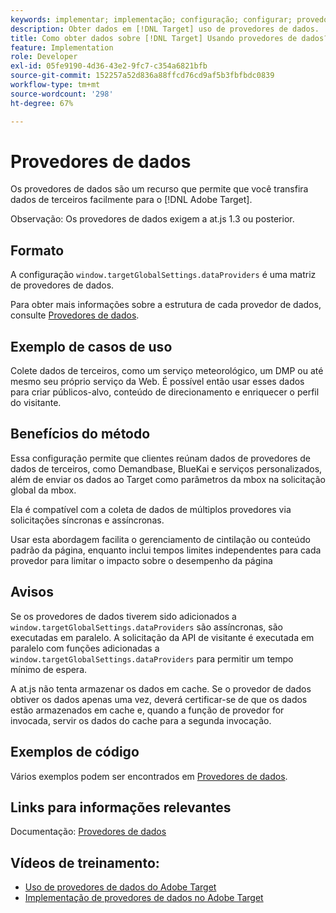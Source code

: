 ```yaml
---
keywords: implementar; implementação; configuração; configurar; provedores de dados
description: Obter dados em [!DNL Target] uso de provedores de dados.
title: Como obter dados sobre [!DNL Target] Usando provedores de dados?
feature: Implementation
role: Developer
exl-id: 05fe9190-4d36-43e2-9fc7-c354a6821bfb
source-git-commit: 152257a52d836a88ffcd76cd9af5b3fbfbdc0839
workflow-type: tm+mt
source-wordcount: '298'
ht-degree: 67%

---
```


# Provedores de dados

Os provedores de dados são um recurso que permite que você transfira dados de terceiros facilmente para o [!DNL Adobe Target].

Observação: Os provedores de dados exigem a at.js 1.3 ou posterior.

## Formato

A configuração `window.targetGlobalSettings.dataProviders` é uma matriz de provedores de dados.

Para obter mais informações sobre a estrutura de cada provedor de dados, consulte [Provedores de dados](/help/main/c-implementing-target/c-implementing-target-for-client-side-web/targetgobalsettings.md#data-providers).

## Exemplo de casos de uso

Colete dados de terceiros, como um serviço meteorológico, um DMP ou até mesmo seu próprio serviço da Web. É possível então usar esses dados para criar públicos-alvo, conteúdo de direcionamento e enriquecer o perfil do visitante.

## Benefícios do método

Essa configuração permite que clientes reúnam dados de provedores de dados de terceiros, como Demandbase, BlueKai e serviços personalizados, além de enviar os dados ao Target como parâmetros da mbox na solicitação global da mbox.

Ela é compatível com a coleta de dados de múltiplos provedores via solicitações síncronas e assíncronas.

Usar esta abordagem facilita o gerenciamento de cintilação ou conteúdo padrão da página, enquanto inclui tempos limites independentes para cada provedor para limitar o impacto sobre o desempenho da página

## Avisos

Se os provedores de dados tiverem sido adicionados a `window.targetGlobalSettings.dataProviders` são assíncronas, são executadas em paralelo. A solicitação da API de visitante é executada em paralelo com funções adicionadas a `window.targetGlobalSettings.dataProviders` para permitir um tempo mínimo de espera.

A at.js não tenta armazenar os dados em cache. Se o provedor de dados obtiver os dados apenas uma vez, deverá certificar-se de que os dados estão armazenados em cache e, quando a função de provedor for invocada, servir os dados do cache para a segunda invocação.

## Exemplos de código

Vários exemplos podem ser encontrados em [Provedores de dados](/help/main/c-implementing-target/c-implementing-target-for-client-side-web/targetgobalsettings.md#data-providers).

## Links para informações relevantes

Documentação: [Provedores de dados](/help/main/c-implementing-target/c-implementing-target-for-client-side-web/targetgobalsettings.md#data-providers)

## Vídeos de treinamento:

* [Uso de provedores de dados do Adobe Target](https://helpx.adobe.com/br/target/kt/using/dataProviders-atjs-feature-video-use.html)
* [Implementação de provedores de dados no Adobe Target](https://helpx.adobe.com/br/target/kt/using/dataProviders-atjs-technical-video-implement.html)
